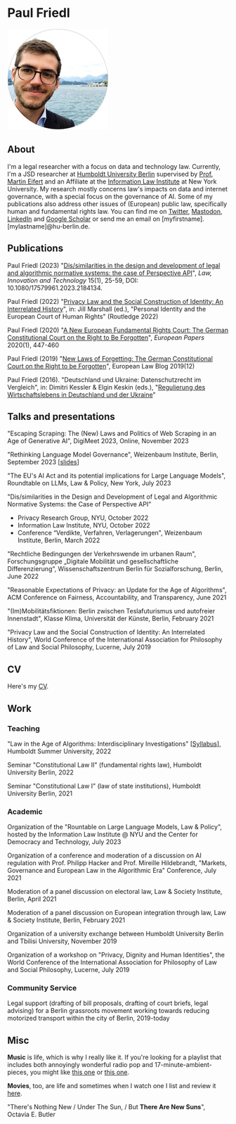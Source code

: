 # Paul Friedl
![Me (Paul Friedl)](/profile.jpg)
## About
I'm a legal researcher with a focus on data and technology law. Currently, I'm a JSD researcher at [Humboldt University Berlin](https://www.rewi.hu-berlin.de/en/lf/oe/rhp/dynaminthome) supervised by [Prof. Martin Eifert](https://www.bundesverfassungsgericht.de/DE/Richter/Erster-Senat/BVR-Prof-Dr-Eifert/bvr-prof-dr-eifert_node.html) and an Affiliate at the [Information Law Institute](https://www.law.nyu.edu/centers/ili) at New York University. My research mostly concerns law's impacts on data and internet governance, with a special focus on the governance of AI. Some of my publications also address other issues of (European) public law, specifically human and fundamental rights law.
You can find me on [Twitter](https://twitter.com/paulfriedl4), [Mastodon](https://mastodon.social/@paulfriedl), [LinkedIn](https://www.linkedin.com/in/paul-friedl/) and [Google Scholar](https://scholar.google.de/citations?user=Qtv_oL0AAAAJ&hl=de) or send me an email on [myfirstname].[mylastname]@hu-berlin.de.

## Publications
Paul Friedl (2023) "[Dis/similarities in the design and development of legal and algorithmic normative systems: the case of Perspective API](https://www.tandfonline.com/doi/full/10.1080/17579961.2023.2184134)", _Law, Innovation and Technology_ 15(1), 25-59, DOI: 10.1080/17579961.2023.2184134.

Paul Friedl (2022) "[Privacy Law and the Social Construction of Identity: An Interrelated History](https://www.taylorfrancis.com/chapters/edit/10.4324/9781003154556-5/privacy-law-social-construction-identity-paul-friedl?context=ubx&refId=622f4c9b-44c2-4f7c-bff9-937d49e2f189)", in: Jill Marshall (ed.), "Personal Identity and the European Court of Human Rights" (Routledge 2022)

Paul Friedl (2020) "[A New European Fundamental Rights Court: The German Constitutional Court on the Right to Be Forgotten](https://www.europeanpapers.eu/it/europeanforum/new-european-fundamental-rights-court-german-constitutional-court-on-right-to-be-forgotten)", _European Papers_ 2020(1), 447-460

Paul Friedl (2019) "[New Laws of Forgetting: The German Constitutional Court on the Right to be Forgotten](https://europeanlawblog.eu/2019/12/12/new-laws-of-forgetting-the-german-constitutional-court-on-the-right-to-be-forgotten/)", European Law Blog 2019(12)

Paul Friedl (2016). "Deutschland und Ukraine: Datenschutzrecht im Vergleich", in: Dimitri Kessler & Elgin Keskin (eds.), "[Regulierung des Wirtschaftslebens in Deutschland und der Ukraine](https://www.beck-shop.de/kessler-keskin-regulierung-wirtschaftslebens-strafrecht-deutschland-ukraine/product/16689034)"


## Talks and presentations
"Escaping Scraping: The (New) Laws and Politics of Web Scraping in an Age of Generative AI", DigiMeet 2023, Online, November 2023

"Rethinking Language Model Governance", Weizenbaum Institute, Berlin, September 2023 [[slides](https://docs.google.com/presentation/d/1ZxDqQB3DgJzIEqBBNRJT4Llah5ixdDWWBhg7bKdaVCg/edit?usp=sharing)]

"The EU's AI Act and its potential implications for Large Language Models", Roundtable on LLMs, Law & Policy, New York, July 2023

"Dis/similarities in the Design and Development of Legal and Algorithmic Normative Systems: the Case of Perspective API”
  * Privacy Research Group, NYU, October 2022
  * Information Law Institute, NYU, October 2022
  * Conference “Verdikte, Verfahren, Verlagerungen", Weizenbaum Institute, Berlin, March 2022

"Rechtliche Bedingungen der Verkehrswende im urbanen Raum", Forschungsgruppe „Digitale Mobilität und gesellschaftliche Differenzierung“,
Wissenschaftszentrum Berlin für Sozialforschung, Berlin, June 2022

"Reasonable Expectations of Privacy: an Update for the Age of Algorithms", ACM Conference on Fairness, Accountability, and Transparency, June 2021

"(Im)Mobilitätsfiktionen: Berlin zwischen Teslafuturismus und autofreier Innenstadt", Klasse Klima, Universität der Künste, Berlin, February 2021

"Privacy Law and the Social Construction of Identity: An Interrelated History", World Conference of the International Association for
Philosophy of Law and Social Philosophy, Lucerne, July 2019

## CV
Here's my [CV](./cv_paulfriedl.pdf).

## Work
### Teaching
"Law in the Age of Algorithms: Interdisciplinary Investigations" [[Syllabus](./litaoa_friedl_syllabus.pdf)], Humboldt Summer University, 2022

Seminar "Constitutional Law II" (fundamental rights law), Humboldt University Berlin, 2022

Seminar "Constitutional Law I" (law of state institutions), Humboldt University Berlin, 2021

### Academic
Organization of the "Rountable on Large Language Models, Law & Policy", hosted by the Information Law Institute @ NYU and the Center for Democracy and Technology, July 2023

Organization of a conference and moderation of a discussion on AI regulation with Prof. Philipp Hacker and Prof. Mireille Hildebrandt, "Markets, Governance and European Law in the Algorithmic Era" Conference, July 2021

Moderation of a panel discussion on electoral law, Law & Society Institute, Berlin, April 2021

Moderation of a panel discussion on European integration through law, Law & Society Institute, Berlin, February 2021

Organization of a university exchange between Humboldt University Berlin and Tbilisi University, November 2019

Organization of a workshop on "Privacy, Dignity and Human Identities", the World Conference of the International Association for
Philosophy of Law and Social Philosophy, Lucerne, July 2019

### Community Service
Legal support (drafting of bill proposals, drafting of court briefs, legal advising) for a Berlin grassroots movement working towards reducing motorized transport within the city of Berlin, 2019-today

## Misc
**Music** is life, which is why I really like it. If you're looking for a playlist that includes both annoyingly wonderful radio pop and 17-minute-ambient-pieces, you might like [this one](https://open.spotify.com/playlist/23SfFqM1jvFDVQvM2KLU1S?si=3aeb89b1858a40ca) or [this one](https://open.spotify.com/playlist/23SfFqM1jvFDVQvM2KLU1S?si=7776dffff54341b7).

**Movies**, too, are life and sometimes when I watch one I list and review it [here](https://mubi.com/users/11360000).

"There's Nothing New / Under The Sun, / But **There Are New Suns**", Octavia E. Butler
